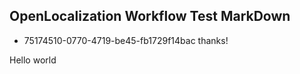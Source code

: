 ## OpenLocalization Workflow Test MarkDown
* 75174510-0770-4719-be45-fb1729f14bac 
thanks!

Hello world